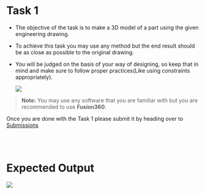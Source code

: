 # Task 1

* The objective of the task is to make a 3D model of a part using the given engineering drawing.

* To achieve this task you may use any method but the end result should be as close as possible to the original drawing.

* You will be judged on the basis of your way of designing, so keep that in mind and make sure to follow proper practices(Like using constraints appropriately).

    <img src="https://i.ibb.co/0m2kCLX/Task-1.png">

>**Note:** You may use any software that you are familiar with but you are recommended to use **Fusion360**.

Once you are done with the Task 1 please submit it by heading over to [Submissions](./submissions.md)

<br></br>

# Expected Output

<img src="https://i.ibb.co/J3Crbpm/cad-task02-v1-v1.gif">


